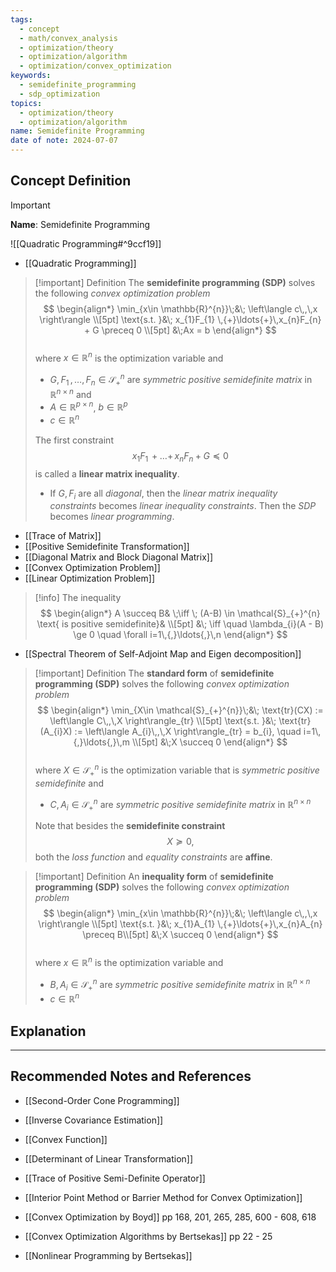 ```yaml
---
tags:
  - concept
  - math/convex_analysis
  - optimization/theory
  - optimization/algorithm
  - optimization/convex_optimization
keywords:
  - semidefinite_programming
  - sdp_optimization
topics:
  - optimization/theory
  - optimization/algorithm
name: Semidefinite Programming
date of note: 2024-07-07
---
```


## Concept Definition

>[!important]
>**Name**: Semidefinite Programming

![[Quadratic Programming#^9ccf19]]

- [[Quadratic Programming]]

>[!important] Definition
>The **semidefinite programming (SDP)** solves the following *convex optimization problem*
>$$
>\begin{align*}
> \min_{x\in \mathbb{R}^{n}}\;&\; \left\langle  c\,,\,x    \right\rangle \\[5pt]
> \text{s.t. }&\; x_{1}F_{1} \,{+}\ldots{+}\,x_{n}F_{n} + G \preceq 0 \\[5pt]
> &\;Ax = b
>\end{align*}
>$$  
>where $x\in \mathbb{R}^{n}$ is the optimization variable and
>- $G, F_{1}\,{,}\ldots{,}\,F_{n} \in \mathcal{S}_{+}^{n}$ are *symmetric positive semidefinite matrix* in $\mathbb{R}^{n\times n}$ and
>- $A\in \mathbb{R}^{p\times n}$, $b\in \mathbb{R}^{p}$
>- $c\in \mathbb{R}^{n}$
>  
>The first constraint $$x_{1}F_{1} \,{+}\ldots{+}\,x_{n}F_{n} + G \preceq 0$$ is called a **linear matrix inequality**.
>- If $G, F_{i}$ are all *diagonal*, then the *linear matrix inequality constraints* becomes *linear inequality constraints*. Then the *SDP* becomes *linear programming*.

- [[Trace of Matrix]]
- [[Positive Semidefinite Transformation]]
- [[Diagonal Matrix and Block Diagonal Matrix]]
- [[Convex Optimization Problem]]
- [[Linear Optimization Problem]]

>[!info]
>The inequality
> $$
> \begin{align*}
 A \succeq B& \;\iff \; (A-B) \in \mathcal{S}_{+}^{n} \text{ is positive semidefinite}& \\[5pt]
 &\; \iff \quad \lambda_{i}(A - B) \ge 0 \quad  \forall i=1\,{,}\ldots{,}\,n
>\end{align*}
>$$ 

- [[Spectral Theorem of Self-Adjoint Map and Eigen decomposition]]


>[!important] Definition
>The **standard form** of **semidefinite programming (SDP)** solves the following *convex optimization problem*
>$$
>\begin{align*}
> \min_{X\in \mathcal{S}_{+}^{n}}\;&\; \text{tr}(CX) := \left\langle  C\,,\,X    \right\rangle_{tr} \\[5pt]
> \text{s.t. }&\; \text{tr}(A_{i}X) := \left\langle  A_{i}\,,\,X    \right\rangle_{tr} = b_{i}, \quad i=1\,{,}\ldots{,}\,m \\[5pt]
> &\;X \succeq 0
>\end{align*}
>$$  
>where $X \in \mathcal{S}_{+}^{n}$ is the optimization variable that is *symmetric positive semidefinite* and
>- $C, A_{i} \in \mathcal{S}_{+}^{n}$ are *symmetric positive semidefinite matrix* in $\mathbb{R}^{n\times n}$
>  
>Note that besides the **semidefinite constraint** $$X \succeq 0,$$ both the *loss function* and *equality constraints* are **affine**.  

>[!important] Definition
>An **inequality form** of **semidefinite programming (SDP)** solves the following *convex optimization problem*
>$$
>\begin{align*}
> \min_{x\in \mathbb{R}^{n}}\;&\; \left\langle  c\,,\,x    \right\rangle \\[5pt]
> \text{s.t. }&\; x_{1}A_{1} \,{+}\ldots{+}\,x_{n}A_{n} \preceq B\\[5pt]
> &\;X \succeq 0
>\end{align*}
>$$  
>where $x \in \mathbb{R}^{n}$ is the optimization variable and
>- $B, A_{i} \in \mathcal{S}_{+}^{n}$ are *symmetric positive semidefinite matrix* in $\mathbb{R}^{n\times n}$
>- $c\in \mathbb{R}^{n}$


## Explanation





-----------
##  Recommended Notes and References



- [[Second-Order Cone Programming]]

- [[Inverse Covariance Estimation]]

- [[Convex Function]]
- [[Determinant of Linear Transformation]]
- [[Trace of Positive Semi-Definite Operator]]



- [[Interior Point Method or Barrier Method for Convex Optimization]]



- [[Convex Optimization by Boyd]] pp 168, 201, 265, 285, 600 - 608, 618 
- [[Convex Optimization Algorithms by Bertsekas]] pp 22 - 25
- [[Nonlinear Programming by Bertsekas]]